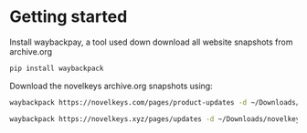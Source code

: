 # Getting started

Install waybackpay, a tool used down download all 
website snapshots from archive.org

```bash
pip install waybackpack
```

Download the novelkeys archive.org snapshots using:

```bash
waybackpack https://novelkeys.com/pages/product-updates -d ~/Downloads/novelkeys-wayback

waybackpack https://novelkeys.xyz/pages/updates -d ~/Downloads/novelkeys-wayback
```

